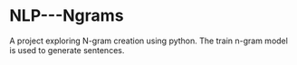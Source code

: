 # NLP---Ngrams
A project exploring N-gram creation using python. The train n-gram model is used to generate sentences.
